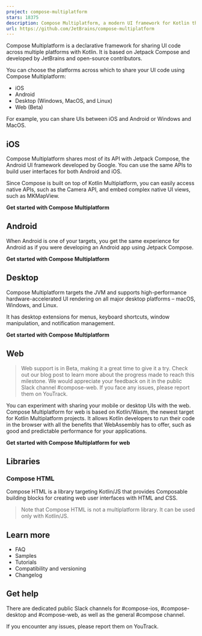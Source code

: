 ```yaml
---
project: compose-multiplatform
stars: 18375
description: Compose Multiplatform, a modern UI framework for Kotlin that makes building performant and beautiful user interfaces easy and enjoyable.
url: https://github.com/JetBrains/compose-multiplatform
---
```


Compose Multiplatform is a declarative framework for sharing UI code across multiple platforms with Kotlin. It is based on Jetpack Compose and developed by JetBrains and open-source contributors.

You can choose the platforms across which to share your UI code using Compose Multiplatform:

-   iOS
-   Android
-   Desktop (Windows, MacOS, and Linux)
-   Web (Beta)

For example, you can share UIs between iOS and Android or Windows and MacOS.

iOS
---

Compose Multiplatform shares most of its API with Jetpack Compose, the Android UI framework developed by Google. You can use the same APIs to build user interfaces for both Android and iOS.

Since Compose is built on top of Kotlin Multiplatform, you can easily access native APIs, such as the Camera API, and embed complex native UI views, such as MKMapView.

**Get started with Compose Multiplatform**

Android
-------

When Android is one of your targets, you get the same experience for Android as if you were developing an Android app using Jetpack Compose.

**Get started with Compose Multiplatform**

Desktop
-------

Compose Multiplatform targets the JVM and supports high-performance hardware-accelerated UI rendering on all major desktop platforms – macOS, Windows, and Linux.

It has desktop extensions for menus, keyboard shortcuts, window manipulation, and notification management.

**Get started with Compose Multiplatform**

Web
---

> Web support is in Beta, making it a great time to give it a try. Check out our blog post to learn more about the progress made to reach this milestone. We would appreciate your feedback on it in the public Slack channel #compose-web. If you face any issues, please report them on YouTrack.

You can experiment with sharing your mobile or desktop UIs with the web. Compose Multiplatform for web is based on Kotlin/Wasm, the newest target for Kotlin Multiplatform projects. It allows Kotlin developers to run their code in the browser with all the benefits that WebAssembly has to offer, such as good and predictable performance for your applications.

**Get started with Compose Multiplatform for web**

Libraries
---------

### Compose HTML

Compose HTML is a library targeting Kotlin/JS that provides Composable building blocks for creating web user interfaces with HTML and CSS.

> Note that Compose HTML is not a multiplatform library. It can be used only with Kotlin/JS.

Learn more
----------

-   FAQ
-   Samples
-   Tutorials
-   Compatibility and versioning
-   Changelog

Get help
--------

There are dedicated public Slack channels for #compose-ios, #compose-desktop and #compose-web, as well as the general #compose channel.

If you encounter any issues, please report them on YouTrack.
